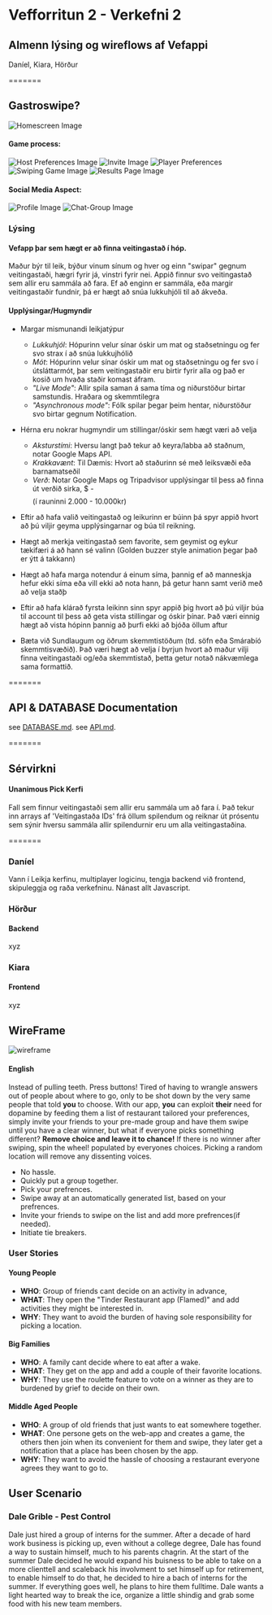 # Vefforritun 2 - Verkefni 2
## Almenn lýsing og wireflows af Vefappi

Daníel, Kiara, Hörður

=======
## Gastroswipe?

![Homescreen Image](./ReadmeMedia/homescreen.png)

#### Game process:
![Host Preferences Image](./ReadmeMedia/HostPreferences.png)
![Invite Image](./ReadmeMedia/Invite.png)
![Player Preferences](./ReadmeMedia/PlayerPreferences.png)
![Swiping Game Image](./ReadmeMedia/Swiper.png)
![Results Page Image](./ReadmeMedia/Results.png)



#### Social Media Aspect:
![Profile Image](./ReadmeMedia/Profile.png)
![Chat-Group Image](./ReadmeMedia/Chat-Groups.png)



### Lýsing
#### Vefapp þar sem hægt er að finna veitingastað í hóp.

Maður býr til leik, býður vinum sínum og hver og einn "swipar" gegnum veitingastaði, hægri fyrir já, vinstri fyrir nei. Appið finnur svo veitingastað sem allir eru sammála að fara.
Ef að enginn er sammála, eða margir veitingastaðir fundnir, þá er hægt að snúa lukkuhjóli til að ákveða.

#### Upplýsingar/Hugmyndir
- Margar mismunandi leikjatýpur
  - *Lukkuhjól*: Hópurinn velur sínar óskir um mat og staðsetningu og fer svo strax í að snúa lukkujhólið
  - *Mót*: Hópurinn velur sínar óskir um mat og staðsetningu og fer svo í útsláttarmót, þar sem veitingastaðir eru birtir fyrir alla og það er kosið um hvaða staðir komast áfram.
  - *"Live Mode"*: Allir spila saman á sama tíma og niðurstöður birtar samstundis. Hraðara og skemmtilegra
  - *"Asynchronous mode"*: Fólk spilar þegar þeim hentar, niðurstöður svo birtar gegnum Notification.

- Hérna eru nokrar hugmyndir um stillingar/óskir sem hægt væri að velja
  - *Aksturstími*: Hversu langt það tekur að keyra/labba að staðnum, notar Google Maps API.
  - *Krakkavænt*: Til Dæmis: Hvort að staðurinn sé með leiksvæði eða barnamatseðil
  - *Verð*: Notar Google Maps og Tripadvisor upplýsingar til þess að finna út verðið sirka, $ - $$$$ (í rauninni 2.000 - 10.000kr)
 
- Eftir að hafa valið veitingastað og leikurinn er búinn þá spyr appið hvort að þú viljir geyma upplýsingarnar og búa til reikning.
- Hægt að merkja veitingastað sem favorite, sem geymist og eykur tækifæri á að hann sé valinn (Golden buzzer style animation þegar það er ýtt á takkann)
- Hægt að hafa marga notendur á einum síma, þannig ef að manneskja hefur ekki síma eða vill ekki að nota hann, þá getur hann samt verið með að velja staðþ
- Eftir að hafa klárað fyrsta leikinn sinn spyr appið þig hvort að þú viljir búa til account til þess að geta vista stillingar og óskir þínar. Það væri einnig hægt að vista hópinn þannig að þurfi ekki að bjóða öllum aftur
- Bæta við Sundlaugum og öðrum skemmtistöðum (td. söfn eða Smárabíó skemmtisvæðið). Það væri hægt að velja í byrjun hvort að maður vilji finna veitingastaði og/eða skemmtistað, þetta getur notað nákvæmlega sama formattið.
  
=======

## API & DATABASE Documentation
see [DATABASE.md](./flamed/docs/DATABASE.md).
see [API.md](./flamed/docs/API.md).

=======

## Sérvirkni
#### Unanimous Pick Kerfi
Fall sem finnur veitingastaði sem allir eru sammála um að fara í.
Það tekur inn arrays af 'Veitingastaða IDs' frá öllum spilendum og reiknar út prósentu sem sýnir hversu sammála allir spilendurnir eru um alla veitingastaðina.


=======
### Daníel
Vann í Leikja kerfinu, multiplayer logicinu, tengja backend við frontend, skipuleggja og raða verkefninu. Nánast allt Javascript.


### Hörður
#### Backend
xyz

### Kiara
#### Frontend
xyz







## WireFrame
![wireframe](./20250829_115336.jpg)

#### English
Instead of pulling teeth. Press buttons!
Tired of having to wrangle answers out of people about where to go, only to be shot down by the very same people that told **you** to choose.
With our app, **you** can exploit **their** need for dopamine by feeding them a list of restaurant tailored your preferences, simply invite your friends to your pre-made group and have them swipe until you have a clear winner, but what if everyone picks something different?
**Remove choice and leave it to chance!**
If there is no winner after swiping, spin the wheel! populated by everyones choices.
Picking a random location will remove any dissenting voices.
- No hassle.
- Quickly put a group together.
- Pick your prefrences.
- Swipe away at an automatically generated list, based on your prefrences.
- Invite your friends to swipe on the list and add more prefrences(if needed).
- Initiate tie breakers.

### User Stories

#### Young People
- **WHO**: Group of friends cant decide on an activity in advance,
- **WHAT**: They open the "Tinder Restaurant app (Flamed)" and add activities they might be interested in.
- **WHY**: They want to avoid the burden of having sole responsibility for picking a location.

#### Big Families
- **WHO**: A family cant decide where to eat after a wake.
- **WHAT**: They get on the app and add a couple of their favorite locations.
- **WHY**: They use the roulette feature to vote on a winner as they are to burdened by grief to decide on their own.

#### Middle Aged People
- **WHO**: A group of old friends that just wants to eat somewhere together.
- **WHAT**: One persone gets on the web-app and creates a game, the others then join when its convenient for them and swipe, they later get a notification that a place has been chosen by the app.
- **WHY**: They want to avoid the hassle of choosing a restaurant everyone agrees they want to go to.

## User Scenario

### Dale Grible - Pest Control
Dale just hired a group of interns for the summer. After a decade of hard work business is picking up, even without a college degree, Dale has found a way to sustain himself, much to his parents chagrin. At the start of the summer Dale decided he would expand his buisness to be able to take on a more clienttell and scaleback his involvment to set himself up for retirement, to enable himself to do that, he decided to hire a bach of interns for the summer. If everything goes well, he plans to hire them fulltime. Dale wants a light hearted way to break the ice, organize a little shindig and grab some food with his new team members.


